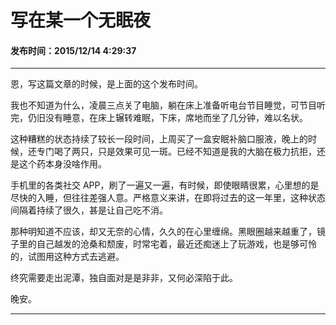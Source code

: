 写在某一个无眠夜
===

#### 发布时间：2015/12/14 4:29:37 

----------

恩，写这篇文章的时候，是上面的这个发布时间。

我也不知道为什么，凌晨三点关了电脑，躺在床上准备听电台节目睡觉，可节目听完，仍旧没有睡意，在床上辗转难眠，下床，席地而坐了几分钟，难以名状。

这种糟糕的状态持续了较长一段时间，上周买了一盒安眠补脑口服液，晚上的时候，还专门喝了两只，只是效果可见一斑。已经不知道是我的大脑在极力抗拒，还是这个药本身没啥作用。

手机里的各类社交 APP，刷了一遍又一遍，有时候，即使眼睛很累，心里想的是尽快的入睡，但往往差强人意。严格意义来讲，在即将过去的这一年里，这种状态间隔着持续了很久，甚是让自己吃不消。

那种明知道不应该，却又无奈的心情，久久的在心里缠绵。黑眼圈越来越重了，镜子里的自己越发的沧桑和颓废，时常宅着，最近还痴迷上了玩游戏，也是够可怜的，试图用这种方式去逃避。


终究需要走出泥潭，独自面对是是非非，又何必深陷于此。

晚安。

----------


<!-- UY 在线评论代码-->
<div id="uyan_frame"></div>
<script type="text/javascript" src="http://v2.uyan.cc/code/uyan.js?uid=2076107"></script>
<!-- UY END -->
